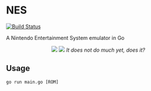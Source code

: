 # NES
[![Build Status](https://travis-ci.org/wdhif/nes.svg?branch=master)](https://travis-ci.org/wdhif/nes)

A Nintendo Entertainment System emulator in Go

<p align="center">
  <img src="https://user-images.githubusercontent.com/5231539/43825673-a59620ce-9af5-11e8-9602-5f7e28374c8d.png">
  <img src="https://user-images.githubusercontent.com/5231539/43828892-f9f2bdc8-9afd-11e8-8085-fee1e9dd1bfe.png">
  <i>It does not do much yet, does it?</i>
</p>


## Usage
```
go run main.go [ROM]
```
